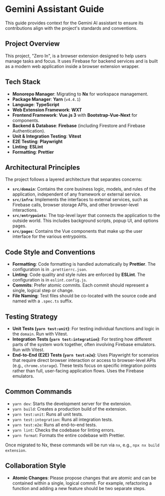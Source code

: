 # Gemini Assistant Guide

This guide provides context for the Gemini AI assistant to ensure its contributions align with the project's standards and conventions.

## Project Overview

This project, "Zero In", is a browser extension designed to help users manage tasks and focus. It uses Firebase for backend services and is built as a modern web application inside a browser extension wrapper.

## Tech Stack

- **Monorepo Manager**: Migrating to **Nx** for workspace management.
- **Package Manager**: **Yarn** (`v4.4.1`)
- **Language**: **TypeScript**
- **Web Extension Framework**: **WXT**
- **Frontend Framework**: **Vue.js 3** with **Bootstrap-Vue-Next** for components.
- **Backend & Database**: **Firebase** (including Firestore and Firebase Authentication).
- **Unit & Integration Testing**: **Vitest**
- **E2E Testing**: **Playwright**
- **Linting**: **ESLint**
- **Formatting**: **Prettier**

## Architectural Principles

The project follows a layered architecture that separates concerns:

- **`src/domain`**: Contains the core business logic, models, and rules of the application, independent of any framework or external service.
- **`src/infra`**: Implements the interfaces to external services, such as Firebase calls, browser storage APIs, and other browser-level interactions.
- **`src/entrypoints`**: The top-level layer that connects the application to the outside world. This includes background scripts, popup UI, and options pages.
- **`src/pages`**: Contains the Vue components that make up the user interface for the various entrypoints.

## Code Style and Conventions

- **Formatting**: Code formatting is handled automatically by **Prettier**. The configuration is in `.prettierrc.json`.
- **Linting**: Code quality and style rules are enforced by **ESLint**. The configuration is in `eslint.config.js`.
- **Commits**: Prefer atomic commits. Each commit should represent a single, logical step or change.
- **File Naming**: Test files should be co-located with the source code and named with a `.spec.ts` suffix.

## Testing Strategy

- **Unit Tests (`yarn test:unit`)**: For testing individual functions and logic in the `domain`. Run with Vitest.
- **Integration Tests (`yarn test:integration`)**: For testing how different parts of the system work together, often involving Firebase emulators. Run with Vitest.
- **End-to-End (E2E) Tests (`yarn test:e2e`)**: Uses Playwright for scenarios that require direct browser interaction or access to browser-level APIs (e.g., `chrome.storage`). These tests focus on specific integration points rather than full, user-facing application flows. Uses the Firebase emulators.

## Common Commands

- `yarn dev`: Starts the development server for the extension.
- `yarn build`: Creates a production build of the extension.
- `yarn test:unit`: Runs all unit tests.
- `yarn test:integration`: Runs all integration tests.
- `yarn test:e2e`: Runs all end-to-end tests.
- `yarn lint`: Checks the codebase for linting errors.
- `yarn format`: Formats the entire codebase with Prettier.

Once migrated to Nx, these commands will be run via `nx`, e.g., `npx nx build extension`.

## Collaboration Style

- **Atomic Changes**: Please propose changes that are atomic and can be contained within a single, logical commit. For example, refactoring a function and adding a new feature should be two separate steps.